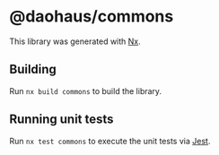 # @daohaus/commons

This library was generated with [Nx](https://nx.dev).

## Building

Run `nx build commons` to build the library.

## Running unit tests

Run `nx test commons` to execute the unit tests via [Jest](https://jestjs.io).

